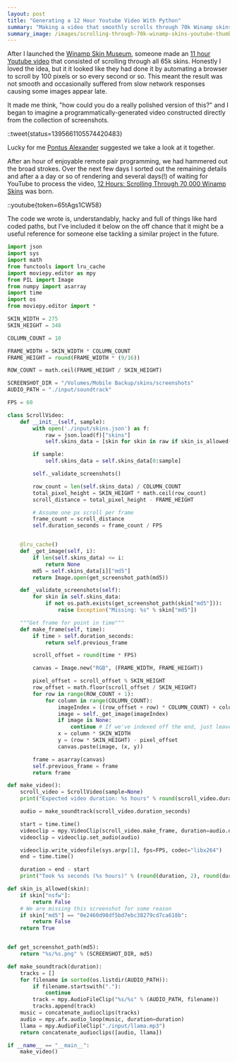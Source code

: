 ```yaml
---
layout: post
title: "Generating a 12 Hour Youtube Video With Python"
summary: "Making a video that smoothly scrolls through 70k Winamp skins in 12 hours"
summary_image: /images/scrolling-through-70k-winamp-skins-youtube-thumbnail.png
---
```


After I launched the [Winamp Skin Museum](https://skins.webamp.org/), someone made an [11 hour Youtube video](https://www.youtube.com/watch?v=tZ4tTh7lBq4) that consisted of scrolling through all 65k skins. Honestly I loved the idea, but it it looked like they had done it by automating a browser to scroll by 100 pixels or so every second or so. This meant the result was not smooth and occasionally suffered from slow network responses causing some images appear late.

It made me think, "how could you do a really polished version of this?" and I began to imagine a programmatically-generated video constructed directly from the collection of screenshots.

::tweet{status=1395661105574420483}

Lucky for me [Pontus Alexander](https://www.youtube.com/c/MethMethMethod) suggested we take a look at it together.

After an hour of enjoyable remote pair programming, we had hammered out the broad strokes. Over the next few days I sorted out the remaining details and after a a day or so of rendering and several days(!) of waiting for YouTube to process the video, [12 Hours: Scrolling Through 70,000 Winamp Skins](https://www.youtube.com/watch?v=65tAgs1CW58) was born.

::youtube{token=65tAgs1CW58}

The code we wrote is, understandably, hacky and full of things like hard coded paths, but I’ve included it below on the off chance that it might be a useful reference for someone else tackling a similar project in the future.

```python
import json
import sys
import math
from functools import lru_cache
import moviepy.editor as mpy
from PIL import Image
from numpy import asarray
import time
import os
from moviepy.editor import *

SKIN_WIDTH = 275
SKIN_HEIGHT = 348

COLUMN_COUNT = 10

FRAME_WIDTH = SKIN_WIDTH * COLUMN_COUNT
FRAME_HEIGHT = round(FRAME_WIDTH * (9/16))

ROW_COUNT = math.ceil(FRAME_HEIGHT / SKIN_HEIGHT)

SCREENSHOT_DIR = "/Volumes/Mobile Backup/skins/screenshots"
AUDIO_PATH = "./input/soundtrack"

FPS = 60

class ScrollVideo:
    def __init__(self, sample):
        with open('./input/skins.json') as f:
            raw = json.load(f)["skins"]
            self.skins_data = [skin for skin in raw if skin_is_allowed(skin)]

        if sample:
            self.skins_data = self.skins_data[0:sample]

        self._validate_screenshots()

        row_count = len(self.skins_data) / COLUMN_COUNT
        total_pixel_height = SKIN_HEIGHT * math.ceil(row_count)
        scroll_distance = total_pixel_height - FRAME_HEIGHT

        # Assume one px scroll per frame
        frame_count = scroll_distance
        self.duration_seconds = frame_count / FPS


    @lru_cache()
    def _get_image(self, i):
        if len(self.skins_data) <= i:
            return None
        md5 = self.skins_data[i]["md5"]
        return Image.open(get_screenshot_path(md5))

    def _validate_screenshots(self):
        for skin in self.skins_data:
            if not os.path.exists(get_screenshot_path(skin["md5"])):
                raise Exception("Missing: %s" % skin["md5"])

    """Get frame for point in time"""
    def make_frame(self, time):
        if time > self.duration_seconds:
            return self.previous_frame

        scroll_offset = round(time * FPS)

        canvas = Image.new("RGB", (FRAME_WIDTH, FRAME_HEIGHT))

        pixel_offset = scroll_offset % SKIN_HEIGHT
        row_offset = math.floor(scroll_offset / SKIN_HEIGHT)
        for row in range(ROW_COUNT + 1):
            for column in range(COLUMN_COUNT):
                imageIndex = ((row_offset + row) * COLUMN_COUNT) + column
                image = self._get_image(imageIndex)
                if image is None:
                    continue # If we've indexed off the end, just leave it blank
                x = column * SKIN_WIDTH
                y = (row * SKIN_HEIGHT) - pixel_offset
                canvas.paste(image, (x, y))

        frame = asarray(canvas)
        self.previous_frame = frame
        return frame

def make_video():
    scroll_video = ScrollVideo(sample=None)
    print("Expected video duration: %s hours" % round(scroll_video.duration_seconds / 60 / 60, 2))

    audio = make_soundtrack(scroll_video.duration_seconds)

    start = time.time()
    videoclip = mpy.VideoClip(scroll_video.make_frame, duration=audio.duration)
    videoclip = videoclip.set_audio(audio)

    videoclip.write_videofile(sys.argv[1], fps=FPS, codec="libx264")
    end = time.time()

    duration = end - start
    print("Took %s seconds (%s hours)" % (round(duration, 2), round(duration / 60 / 60, 2)))

def skin_is_allowed(skin):
    if skin["nsfw"]:
        return False
    # We are missing this screenshot for some reason
    if skin["md5"] == "0e2460d98df5bd7ebc38279cd7ca618b":
        return False
    return True


def get_screenshot_path(md5):
    return "%s/%s.png" % (SCREENSHOT_DIR, md5)

def make_soundtrack(duration):
    tracks = []
    for filename in sorted(os.listdir(AUDIO_PATH)):
        if filename.startswith("."):
            continue
        track = mpy.AudioFileClip("%s/%s" % (AUDIO_PATH, filename))
        tracks.append(track)
    music = concatenate_audioclips(tracks)
    audio = mpy.afx.audio_loop(music, duration=duration)
    llama = mpy.AudioFileClip("./input/llama.mp3")
    return concatenate_audioclips([audio, llama])

if __name__ == "__main__":
    make_video()
```